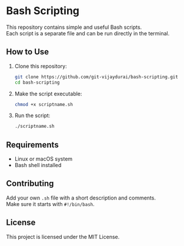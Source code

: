 # Bash Scripting

This repository contains simple and useful Bash scripts.  
Each script is a separate file and can be run directly in the terminal.

## How to Use

1. Clone this repository:
   ```bash
   git clone https://github.com/git-vijaydurai/bash-scripting.git
   cd bash-scripting
   ```

2. Make the script executable:
   ```bash
   chmod +x scriptname.sh
   ```

3. Run the script:
   ```bash
   ./scriptname.sh
   ```

## Requirements

- Linux or macOS system
- Bash shell installed

## Contributing

Add your own `.sh` file with a short description and comments.  
Make sure it starts with `#!/bin/bash`.

## License

This project is licensed under the MIT License.
